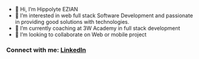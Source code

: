- 👋 Hi, I’m Hippolyte EZIAN
- 👀 I’m interested in web full stack Software Development and passionate in providing good solutions with technologies.
- 🌱 I’m currently coaching at 3W Academy in full stack development
- 💞️ I’m looking to collaborate on Web or mobile project 

<!---
GitPolarus/GitPolarus is a ✨ special ✨ repository because its `README.md` (this file) appears on your GitHub profile.
You can click the Preview link to take a look at your changes.
--->

<h3 align="left">Connect with me: <a href="https://www.linkedin.com/in/ezian-hippolyte-71b40817a/" target="_blank">LinkedIn</a> </h3>
<p align="left">
</p>
